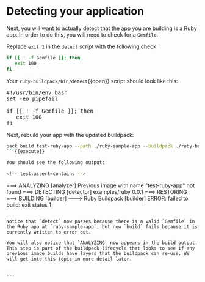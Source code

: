# Detecting your application

<!-- test:suite=create-buildpack;weight=3 -->

Next, you will want to actually detect that the app you are building is a Ruby app. In order to do this, you will need to check for a `Gemfile`.

Replace `exit 1` in the `detect` script with the following check:

```bash
if [[ ! -f Gemfile ]]; then
   exit 100
fi
```

Your `ruby-buildpack/bin/detect`{{open}} script should look like this:

<!-- test:file=ruby-buildpack/bin/detect -->
<pre class="file" data-filename="ruby-buildpack/bin/detect" data-target="replace">
#!/usr/bin/env bash
set -eo pipefail

if [[ ! -f Gemfile ]]; then
   exit 100
fi
</pre>

Next, rebuild your app with the updated buildpack:

<!-- test:exec;exit-code=-1 -->
```bash
pack build test-ruby-app --path ./ruby-sample-app --buildpack ./ruby-buildpack
```{{execute}}

You should see the following output:

<!-- test:assert=contains -->
```
===> ANALYZING
[analyzer] Previous image with name "test-ruby-app" not found
===> DETECTING
[detector] examples/ruby 0.0.1
===> RESTORING
===> BUILDING
[builder] ---> Ruby Buildpack
[builder] ERROR: failed to build: exit status 1
```

Notice that `detect` now passes because there is a valid `Gemfile` in the Ruby app at `ruby-sample-app`, but now `build` fails because it is currently written to error out.

You will also notice that `ANALYZING` now appears in the build output. This step is part of the buildpack lifecycle that looks to see if any previous image builds have layers that the buildpack can re-use. We will get into this topic in more detail later.


---

